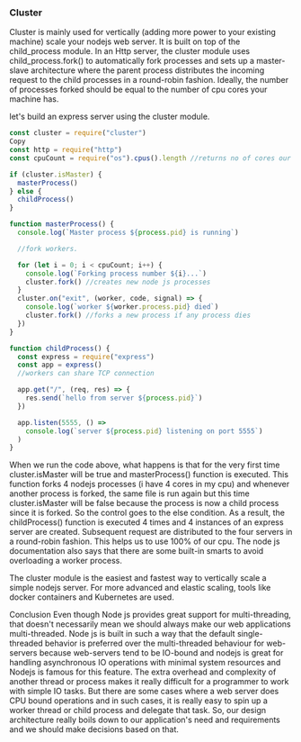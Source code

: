 
### Cluster

Cluster is mainly used for vertically (adding more power to your existing machine) scale your nodejs web server. It is built on top of the child_process module. In an Http server, the cluster module uses child_process.fork() to automatically fork processes and sets up a master-slave architecture where the parent process distributes the incoming request to the child processes in a round-robin fashion. Ideally, the number of processes forked should be equal to the number of cpu cores your machine has.

let's build an express server using the cluster module.
```js
const cluster = require("cluster")
Copy
const http = require("http")
const cpuCount = require("os").cpus().length //returns no of cores our cpu have

if (cluster.isMaster) {
  masterProcess()
} else {
  childProcess()
}

function masterProcess() {
  console.log(`Master process ${process.pid} is running`)

  //fork workers.

  for (let i = 0; i < cpuCount; i++) {
    console.log(`Forking process number ${i}...`)
    cluster.fork() //creates new node js processes
  }
  cluster.on("exit", (worker, code, signal) => {
    console.log(`worker ${worker.process.pid} died`)
    cluster.fork() //forks a new process if any process dies
  })
}

function childProcess() {
  const express = require("express")
  const app = express()
  //workers can share TCP connection

  app.get("/", (req, res) => {
    res.send(`hello from server ${process.pid}`)
  })

  app.listen(5555, () =>
    console.log(`server ${process.pid} listening on port 5555`)
  )
}
```

When we run the code above, what happens is that for the very first time cluster.isMaster will be true and masterProcess() function is executed. This function forks 4 nodejs processes (i have 4 cores in my cpu) and whenever another process is forked, the same file is run again but this time cluster.isMaster will be false because the process is now a child process since it is forked. So the control goes to the else condition. As a result, the childProcess() function is executed 4 times and 4 instances of an express server are created. Subsequent request are distributed to the four servers in a round-robin fashion. This helps us to use 100% of our cpu. The node js documentation also says that there are some built-in smarts to avoid overloading a worker process.

The cluster module is the easiest and fastest way to vertically scale a simple nodejs server. For more advanced and elastic scaling, tools like docker containers and Kubernetes are used.

Conclusion
Even though Node js provides great support for multi-threading, that doesn't necessarily mean we should always make our web applications multi-threaded. Node js is built in such a way that the default single-threaded behavior is preferred over the multi-threaded behaviour for web-servers because web-servers tend to be IO-bound and nodejs is great for handling asynchronous IO operations with minimal system resources and Nodejs is famous for this feature. The extra overhead and complexity of another thread or process makes it really difficult for a programmer to work with simple IO tasks. But there are some cases where a web server does CPU bound operations and in such cases, it is really easy to spin up a worker thread or child process and delegate that task. So, our design architecture really boils down to our application's need and requirements and we should make decisions based on that.
